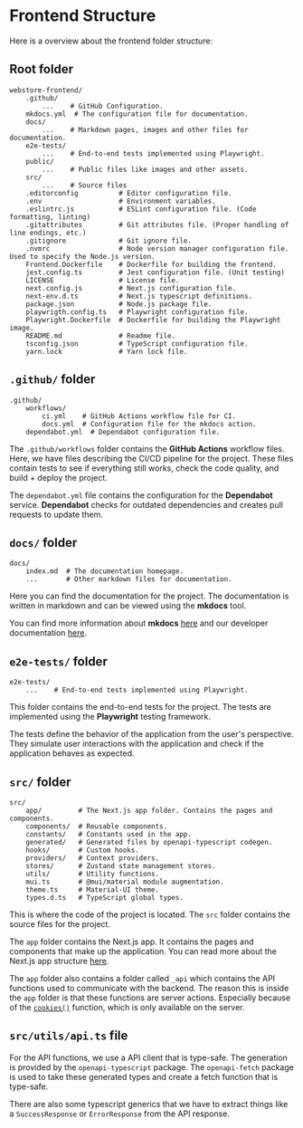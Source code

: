 # Frontend Structure

Here is a overview about the frontend folder structure:

## Root folder

    webstore-frontend/
        .github/
            ...    # GitHub Configuration.
        mkdocs.yml  # The configuration file for documentation.
        docs/
            ...    # Markdown pages, images and other files for documentation.
        e2e-tests/
            ...    # End-to-end tests implemented using Playwright.
        public/
            ...    # Public files like images and other assets.
        src/
            ...    # Source files
        .editorconfig          # Editor configuration file.
        .env                   # Environment variables.
        .eslintrc.js           # ESLint configuration file. (Code formatting, linting)
        .gitattributes         # Git attributes file. (Proper handling of line endings, etc.)
        .gitignore             # Git ignore file.
        .nvmrc                 # Node version manager configuration file. Used to specify the Node.js version.
        Frontend.Dockerfile    # Dockerfile for building the frontend.
        jest.config.ts         # Jest configuration file. (Unit testing)
        LICENSE                # License file.
        next.config.js         # Next.js configuration file.
        next-env.d.ts          # Next.js typescript definitions.
        package.json           # Node.js package file.
        playwrigth.config.ts   # Playwright configuration file.
        Playwright.Dockerfile  # Dockerfile for building the Playwright image.
        README.md              # Readme file.
        tsconfig.json          # TypeScript configuration file.
        yarn.lock              # Yarn lock file.

## `.github/` folder

    .github/
        workflows/
            ci.yml    # GitHub Actions workflow file for CI.
            docs.yml  # Configuration file for the mkdocs action.
        dependabot.yml  # Dependabot configuration file.

The `.github/workflows` folder contains the **GitHub Actions** workflow files. Here, we have files describing the CI/CD pipeline for the project.
These files contain tests to see if everything still works, check the code quality, and build + deploy the project.

The `dependabot.yml` file contains the configuration for the **Dependabot** service.
**Dependabot** checks for outdated dependencies and creates pull requests to update them.

## `docs/` folder

    docs/
        index.md  # The documentation homepage.
        ...       # Other markdown files for documentation.

Here you can find the documentation for the project. The documentation is written in markdown and can be viewed using the **mkdocs** tool.

You can find more information about **mkdocs** [here](https://www.mkdocs.org) and our developer documentation [here](../developer/index.md).

## `e2e-tests/` folder

    e2e-tests/
        ...    # End-to-end tests implemented using Playwright.

This folder contains the end-to-end tests for the project. The tests are implemented using the **Playwright** testing framework.

The tests define the behavior of the application from the user's perspective.
They simulate user interactions with the application and check if the application behaves as expected.

## `src/` folder

    src/
        app/         # The Next.js app folder. Contains the pages and components.
        components/  # Reusable components.
        constants/   # Constants used in the app.
        generated/   # Generated files by openapi-typescript codegen.
        hooks/       # Custom hooks.
        providers/   # Context providers.
        stores/      # Zustand state management stores.
        utils/       # Utility functions.
        mui.ts       # @mui/material module augmentation.
        theme.ts     # Material-UI theme.
        types.d.ts   # TypeScript global types.

This is where the code of the project is located. The `src` folder contains the source files for the project.

The `app` folder contains the Next.js app. It contains the pages and components that make up the application.
You can read more about the Next.js app structure <a href="https://nextjs.org/docs/app/getting-started" target="_blank">here</a>.

The `app` folder also contains a folder called `_api` which contains the API functions used to communicate with the backend.
The reason this is inside the `app` folder is that these functions are server actions.
Especially because of the <a href="https://nextjs.org/docs/app/api-reference/functions/cookies" target="_blank">`cookies()`</a> function, which is only available on the server.

## `src/utils/api.ts` file

For the API functions, we use a API client that is type-safe. The generation is provided by the `openapi-typescript` package.
The `openapi-fetch` package is used to take these generated types and create a fetch function that is type-safe.

There are also some typescript generics that we have to extract things like a `SuccessResponse` or `ErrorResponse` from the API response.
